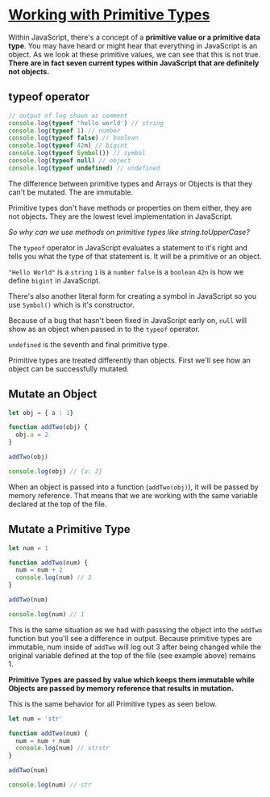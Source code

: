# [Working with Primitive Types](https://egghead.io/lessons/javascript-working-with-primitive-types)

Within JavaScript, there's a concept of a **primitive value or a primitive data type**. You may have heard or might hear that everything in JavaScript is an object. As we look at these primitive values, we can see that this is not true. **There are in fact seven current types within JavaScript that are definitely not objects.**

## typeof operator

```js
// output of log shown as comment
console.log(typeof 'hello world') // string
console.log(typeof 1) // number
console.log(typeof false) // boolean
console.log(typeof 42n) // bigint
console.log(typeof Symbol()) // symbol
console.log(typeof null) // object
console.log(typeof undefined) // undefined
```

The difference between primitive types and Arrays or Objects is that they can't be mutated. The are immutable.

Primitive types don't have methods or properties on them either, they are not objects. They are the lowest level implementation in JavaScript.

_So why can we use methods on primitive types like string.toUpperCase?_

The `typeof` operator in JavaScript evaluates a statement to it's right and tells you what the type of that statement is. It will be a primitive or an object. 

`"Hello World"` is a `string`
`1` is a `number`
`false` is a `boolean`
`42n` is how we define `bigint` in JavaScript.

There's also another literal form for creating a symbol in JavaScript so you use `Symbol()` which is it's constructor. 

Because of a bug that hasn't been fixed in JavaScript early on, `null` will show as an object when passed in to the `typeof` operator.

`undefined` is the seventh and final primitive type.

Primitive types are treated differently than objects. First we'll see how an object can be successfully mutated.

## Mutate an Object
```js
let obj = { a : 1}

function addTwo(obj) {
  obj.a = 2
}

addTwo(obj)

console.log(obj) // {a: 2}
```

When an object is passed into a function (`addTwo(obj)`), it will be passed by memory reference. That means that we are working with the same variable declared at the top of the file. 

## Mutate a Primitive Type
```js
let num = 1

function addTwo(num) {
  num = num + 2
  console.log(num) // 3
}

addTwo(num)

console.log(num) // 1
```

This is the same situation as we had with passsing the object into the `addTwo` function but you'll see a difference in output. Because primitive types are immutable, num inside of `addTwo` will log out 3 after being changed while the original variable defined at the top of the file (see example above) remains 1.

**Primitive Types are passed by value which keeps them immutable while Objects are passed by memory reference that results in mutation.**

This is the same behavior for all Primitive types as seen below.

```js
let num = 'str'

function addTwo(num) {
  num = num + num
  console.log(num) // strstr
}

addTwo(num)

console.log(num) // str
```

